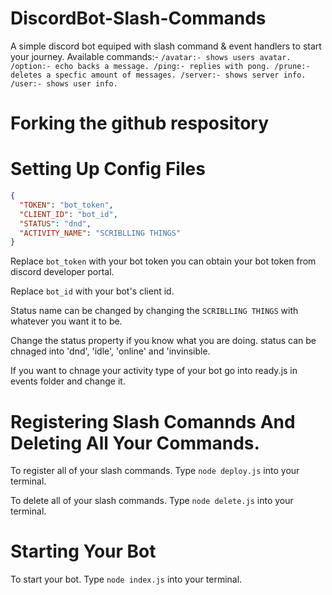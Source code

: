 # DiscordBot-Slash-Commands
A simple discord bot equiped with slash command & event handlers to start your journey.
Available commands:-
`
/avatar:- shows users avatar.
/option:- echo backs a message.
/ping:- replies with pong.
/prune:- deletes a specfic amount of messages.
/server:- shows server info.
/user:- shows user info.
`

# Forking the github respository


# Setting Up Config Files
```json
{
  "TOKEN": "bot_token",
  "CLIENT_ID": "bot_id",
  "STATUS": "dnd",
  "ACTIVITY_NAME": "SCRIBLLING THINGS"
}
```
Replace `bot_token` with your bot token you can obtain your bot token from discord developer portal.

Replace  `bot_id` with your bot's client id.

Status name can be changed by changing the `SCRIBLLING THINGS` with whatever you want it to be.

Change the status property if you know what you are doing. status can be chnaged into 'dnd', 'idle', 'online' and 'invinsible.

If you want to chnage your activity type of your bot go into ready.js in events folder and change it.

# Registering Slash Comannds And Deleting All Your Commands.
To register all of your slash commands.
Type `node deploy.js` into your terminal.

To delete all of your slash commands.
Type `node delete.js` into your terminal.

# Starting Your Bot
To start your bot.
Type `node index.js` into your terminal.